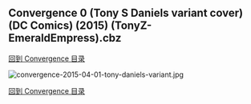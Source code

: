 ## Convergence 0 (Tony S Daniels variant cover) (DC Comics) (2015) (TonyZ-EmeraldEmpress).cbz


[回到 Convergence 目录](https://github.com/alicewish/markdown/blob/master/series/Convergence.md)


![convergence-2015-04-01-tony-daniels-variant.jpg](https://wx1.sinaimg.cn/large/6a9fdecagy1fqggxypu58j21hc288u0x.jpg)

[回到 Convergence 目录](https://github.com/alicewish/markdown/blob/master/series/Convergence.md)


